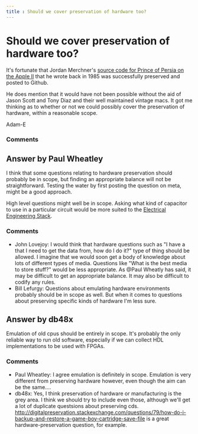 ```yaml
---
title : Should we cover preservation of hardware too?
---
```

Should we cover preservation of hardware too?
=====================
It's fortunate that Jordan Merchner's [source code for Prince of Persia
on the Apple II](https://github.com/jmechner/Prince-of-Persia-Apple-II)
that he wrote back in 1985 was successfully preserved and posted to
Github.

He does mention that it would have not been possible without the aid of
Jason Scott and Tony Diaz and their well maintained vintage macs. It got
me thinking as to whether or not we could possibly cover the
preservation of hardware, within a reasonable scope.

Adam-E

### Comments ###


Answer by Paul Wheatley
----------------
I think that some questions relating to hardware preservation should
probably be in scope, but finding an appropriate balance will not be
straightforward. Testing the water by first posting the question on
meta, might be a good approach.

High level questions might well be in scope. Asking what kind of
capacitor to use in a particular circuit would be more suited to the
[Electrical Engineering Stack](http://electronics.stackexchange.com/).

### Comments ###
* John Lovejoy: I would think that hardware questions such as "I have a that I need to
get the data from, how do I do it?" type of thing should be allowed. I
imagine that we would soon get a body of knowledge about lots of
different types of media. Questions like "What is the best media to
store stuff?" would be less appropriate. As @Paul Wheatly has said, it
may be difficult to get an appropriate balance. It may also be difficult
to codify any rules.
* Bill Lefurgy: Questions about emulating hardware environments probably should be in
scope as well. But when it comes to questions about preserving specific
kinds of hardware I'm less sure.

Answer by db48x
----------------
Emulation of old cpus should be entirely in scope. It's probably the
only reliable way to run old software, especially if we can collect HDL
implementations to be used with FPGAs.

### Comments ###
* Paul Wheatley: I agree emulation is definitely in scope. Emulation is very different
from preserving hardware however, even though the aim can be the
same....
* db48x: Yes, I think preservation of hardware or manufacturing is the grey area.
I think we should try to include even those, although we'll get a lot of
duplicate questsions about preserving cds.
http://digitalpreservation.stackexchange.com/questions/79/how-do-i-backup-and-restore-a-game-boy-cartridge-save-file
is a great hardware-preservation question, for example.

